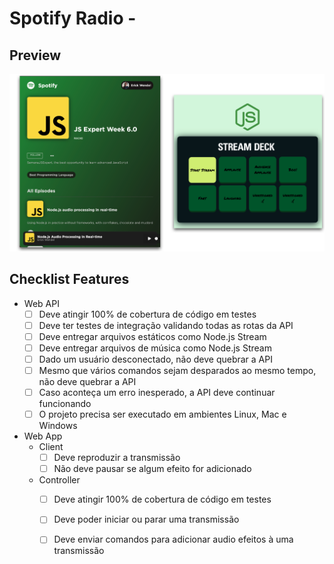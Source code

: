# Spotify Radio -

## Preview

<img src="./prints/demo.png" />

## Checklist Features

- Web API
    - [ ] Deve atingir 100% de cobertura de código em testes
    - [ ] Deve ter testes de integração validando todas as rotas da API
    - [ ] Deve entregar arquivos estáticos como Node.js Stream
    - [ ] Deve entregar arquivos de música como Node.js Stream
    - [ ] Dado um usuário desconectado, não deve quebrar a API
    - [ ] Mesmo que vários comandos sejam desparados ao mesmo tempo, não deve quebrar a API
    - [ ] Caso aconteça um erro inesperado, a API deve continuar funcionando
    - [ ] O projeto precisa ser executado em ambientes Linux, Mac e Windows

- Web App 
    - Client
        - [ ] Deve reproduzir a transmissão
        - [ ] Não deve pausar se algum efeito for adicionado
    - Controller
        - [ ] Deve atingir 100% de cobertura de código em testes
        - [ ] Deve poder iniciar ou parar uma transmissão 
        - [ ] Deve enviar comandos para adicionar audio efeitos à uma transmissão


